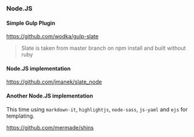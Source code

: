 ### Node.JS

#### Simple Gulp Plugin
https://github.com/wodka/gulp-slate
> Slate is taken from master branch on npm install and built without ruby

#### Node.JS implementation
https://github.com/jmanek/slate_node

#### Another Node.JS implementation
This time using `markdown-it`, `highlightjs`, `node-sass`, `js-yaml` and `ejs` for templating.

https://github.com/mermade/shins